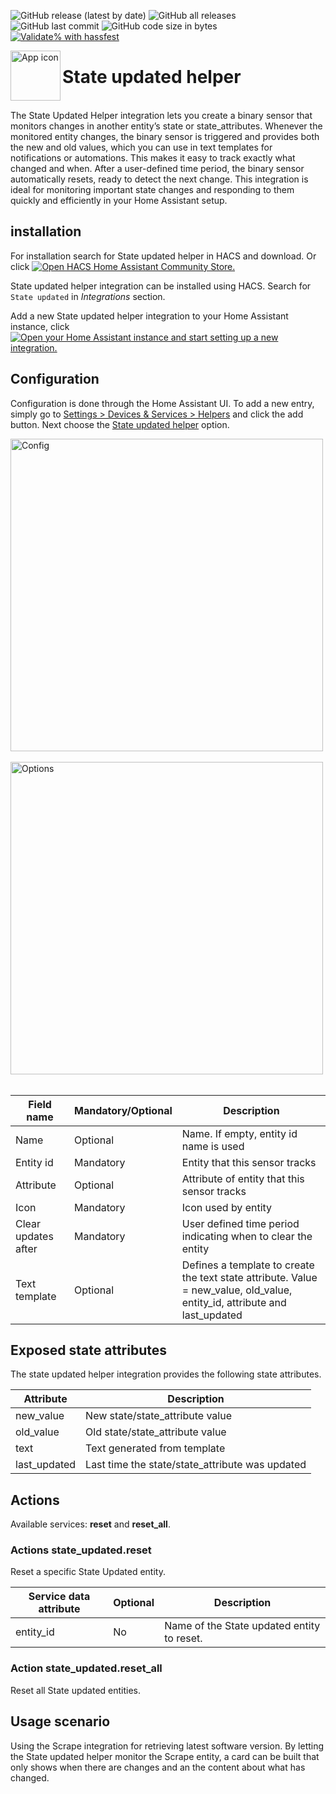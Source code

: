 <!-- markdownlint-disable MD041 -->
![GitHub release (latest by date)](https://img.shields.io/github/v/release/kgn3400/state_updated)
![GitHub all releases](https://img.shields.io/github/downloads/kgn3400/state_updated/total)
![GitHub last commit](https://img.shields.io/github/last-commit/kgn3400/state_updated)
![GitHub code size in bytes](https://img.shields.io/github/languages/code-size/kgn3400/state_updated)
[![Validate% with hassfest](https://github.com/kgn3400/state_updated/workflows/Validate%20with%20hassfest/badge.svg)](https://github.com/kgn3400/state_updated/actions/workflows/hassfest.yaml)

<img align="left" width="80" height="80" src="https://kgn3400.github.io/state_updated/assets/icon.png" alt="App icon">

# State updated helper

<br/>
The State Updated Helper integration lets you create a binary sensor that monitors changes in another entity’s state or state_attributes. Whenever the monitored entity changes, the binary sensor is triggered and provides both the new and old values, which you can use in text templates for notifications or automations.
This makes it easy to track exactly what changed and when. After a user-defined time period, the binary sensor automatically resets, ready to detect the next change. This integration is ideal for monitoring important state changes and responding to them quickly and efficiently in your Home Assistant setup.

## installation

For installation search for State updated helper in HACS and download. Or click
[![Open HACS Home Assistant Community Store.](https://my.home-assistant.io/badges/hacs_repository.svg)](https://my.home-assistant.io/redirect/hacs_repository/?owner=kgn3400&repository=state_updated&category=integration)

State updated helper integration can be installed using HACS.
Search for `State updated` in *Integrations* section.

Add a new State updated helper integration to your Home Assistant instance, click
[![Open your Home Assistant instance and start setting up a new integration.](https://my.home-assistant.io/badges/config_flow_start.svg)](https://my.home-assistant.io/redirect/config_flow_start/?domain=state_updated)

## Configuration

Configuration is done through the Home Assistant UI. To add a new entry, simply go to [Settings > Devices & Services > Helpers](https://my.home-assistant.io/redirect/helpers) and click the add button. Next choose the [State updated helper](https://my.home-assistant.io/redirect/config_flow_start?domain=state_updated) option.

<img src="https://kgn3400.github.io/state_updated/assets/config.png" width="500" height="auto" alt="Config">
<!--<img src="images/config.png" width="500" height="auto" alt="Config">-->
<br/>
<br/>

<img src="https://kgn3400.github.io/state_updated/assets/options.png" width="500" height="auto" alt="Options">
<!--<img src="images/options.png" width="500" height="auto" alt="Options">-->
<br/>
<br/>

| Field name | Mandatory/Optional | Description |
|------------|------------------|-------------|
| Name | Optional | Name. If empty, entity id name is used  |
| Entity id | Mandatory | Entity that this sensor tracks  |
| Attribute | Optional | Attribute of entity that this sensor tracks  |
| Icon | Mandatory | Icon used by entity  |
| Clear updates after | Mandatory | User defined time period indicating when to clear the entity  |
| Text template | Optional | Defines a template to create the text state attribute. Value = new_value, old_value, entity_id, attribute and last_updated |

## Exposed state attributes

The state updated helper integration provides the following state attributes.

| Attribute | Description |
|-----------|-------------|
| new_value  | New state/state_attribute value |
| old_value  | Old state/state_attribute value |
| text  | Text generated from template |
| last_updated  | Last time the state/state_attribute was updated |

## Actions

Available services: __reset__ and __reset_all__.

### Actions state_updated.reset

Reset a specific State Updated entity.

|Service data attribute | Optional | Description|
|-----------------------|----------|------------|
|entity_id | No | Name of the State updated entity to reset.|

### Action state_updated.reset_all

Reset all State updated entities.

## Usage scenario

Using the Scrape integration for retrieving latest software version. By letting the State updated helper monitor the Scrape entity, a card can be built that only shows when there are changes and an the content about what has changed.
